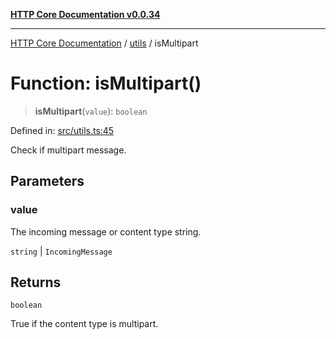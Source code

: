 [**HTTP Core Documentation v0.0.34**](../../README.md)

***

[HTTP Core Documentation](../../modules.md) / [utils](../README.md) / isMultipart

# Function: isMultipart()

> **isMultipart**(`value`): `boolean`

Defined in: [src/utils.ts:45](https://github.com/stonemjs/http-core/blob/424f80742be298e137f118c0e2e80266a8a78f3c/src/utils.ts#L45)

Check if multipart message.

## Parameters

### value

The incoming message or content type string.

`string` | `IncomingMessage`

## Returns

`boolean`

True if the content type is multipart.
